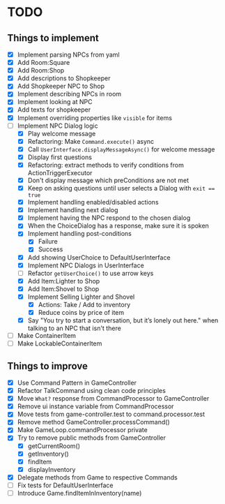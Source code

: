 # TODO

## Things to implement

- [x] Implement parsing NPCs from yaml
- [x] Add Room:Square
- [x] Add Room:Shop 
- [x] Add descriptions to Shopkeeper 
- [x] Add Shopkeeper NPC to Shop
- [x] Implement describing NPCs in room
- [x] Implement looking at NPC
- [x] Add texts for shopkeeper
- [x] Implement overriding properties like `visible` for items
- [ ] Implement NPC Dialog logic
  - [x] Play welcome message
  - [x] Refactoring: Make `Command.execute()` async
  - [x] Call `UserInterface.displayMessageAsync()` for welcome message
  - [x] Display first questions
  - [x] Refactoring: extract methods to verify conditions from ActionTriggerExecutor
  - [x] Don't display message which preConditions are not met
  - [x] Keep on asking questions until user selects a Dialog with `exit == true`
  - [x] Implement handling enabled/disabled actions
  - [x] Implement handling next dialog
  - [x] Implement having the NPC respond to the chosen dialog
  - [x] When the ChoiceDialog has a response, make sure it is spoken
  - [x] Implement handling post-conditions
    - [x] Failure
    - [x] Success
  - [x] Add showing UserChoice to DefaultUserInterface
  - [x] Implement NPC Dialogs in UserInterface
  - [ ] Refactor `getUserChoice()` to use arrow keys
  - [x] Add Item:Lighter to Shop
  - [x] Add Item:Shovel to Shop
  - [x] Implement Selling Lighter and Shovel 
    - [x] Actions: Take / Add to inventory
    - [x] Reduce coins by price of item
  - [x] Say "You try to start a conversation, but it’s lonely out here." when talking to an NPC that isn't there 
- [ ] Make ContainerItem
- [ ] Make LockableContainerItem

## Things to improve

- [x] Use Command Pattern in GameController
- [x] Refactor TalkCommand using clean code principles
- [x] Move `What?` response from CommandProcessor to GameController
- [x] Remove ui instance variable from CommandProcessor
- [x] Move tests from game-controller.test to command.processor.test
- [x] Remove method GameController.processCommand()
- [x] Make GameLoop.commandProcessor private
- [x] Try to remove public methods from GameController
  - [x] getCurrentRoom()
  - [x] getInventory()
  - [x] findItem
  - [x] displayInventory
- [x] Delegate methods from Game to respective Commands
- [ ] Fix tests for DefaultUserInterface
- [ ] Introduce Game.findItemInInventory(name)
